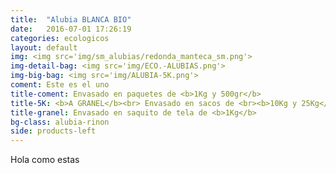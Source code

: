 ```yaml
---
title:  "Alubia BLANCA BIO"
date:   2016-07-01 17:26:19
categories: ecologicos
layout: default
img: <img src='img/sm_alubias/redonda_manteca_sm.png'>
img-detail-bag: <img src='img/ECO.-ALUBIAS.png'>
img-big-bag: <img src='img/ALUBIA-5K.png'>
coment: Este es el uno
title-coment: Envasado en paquetes de <b>1Kg y 500gr</b>
title-5K: <b>A GRANEL</b><br> Envasado en sacos de <br><b>10Kg y 25Kg</b> 
title-granel: Envasado en saquito de tela de <b>1Kg</b>
bg-class: alubia-rinon
side: products-left
---
```


Hola como estas